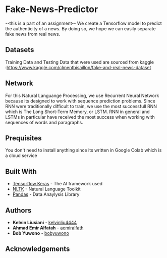 # Fake-News-Predictor
--this is a part of an assignment--
We create a Tensorflow model to predict the authenticity of a news. By doing so, we hope we can easily separate fake news from real news.

## Datasets
Training Data and Testing Data that were used are sourced from kaggle :https://www.kaggle.com/clmentbisaillon/fake-and-real-news-dataset

## Network
For this Natural Languange Processing, we use Recurrent Neural Network because its designed to work with sequence prediction problems. Since RNN were traditionally difficult to train, we use the most successfull RNN which is The Long Short-Term Memory, or LSTM.
RNN in general and LSTMs in particular have received the most success when working with sequences of words and paragraphs.

## Prequisites
You don't need to install anything since its written in Google Colab which is a cloud service

## Built With
* [Tensorflow Keras](https://www.tensrflow.org) - The AI framework used
* [NLTK](https://www.nltk.org/) - Natural Language Toolkit
* [Pandas](https://pandas.pydata.org/) - Data Anaylysis Library

## Authors
* **Kelvin Liusiani**  - [kelvinliu4444](https://github.com/kelvinliu4444)
* **Ahmad Emir Alfatah**  - [aemiralfath](https://github.com/aemiralfath)
* **Bob Yuwono**  - [bobyuwono](https://github.com/bobyuwono)

## Acknowledgements

